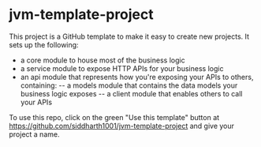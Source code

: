 # jvm-template-project

This project is a GitHub template to make it easy to create new projects. It sets up the following:

- a core module to house most of the business logic
- a service module to expose HTTP APIs for your business logic
- an api module that represents how you're exposing your APIs to others, containing:
-- a models module that contains the data models your business logic exposes
-- a client module that enables others to call your APIs 


To use this repo, click on the green "Use this template" button at https://github.com/siddharth1001/jvm-template-project and give your project a name.
